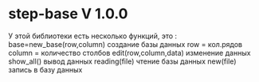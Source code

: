 # step-base V 1.0.0
У этой библиотеки есть несколько функций, это : 
base=new_base(row,column) создание базы данных row = кол.рядов column = количество столбов
edit(row,column,data) изменение данных
show_all() вывод данных
reading(file) чтение базы данных
new(file) запись в базу данных
